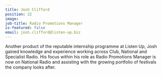 ```yaml
---
title: Josh Clifford
position: 22
image: 
job-title: Radio Promotions Manager
is-featured: false
email: josh.clifford@listen-up.biz
---
```


Another product of the reputable internship programme at Listen Up,  Josh gained knowledge and experience working across Club, National and Specialist Radio. His focus within his role as Radio Promotions Manager is now on National Radio and assisting with the growing portfolio of festivals the company looks after.